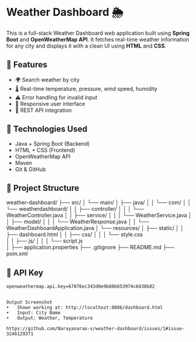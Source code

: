 # Weather Dashboard 🌦️

This is a full-stack Weather Dashboard web application built using **Spring Boot** and **OpenWeatherMap API**. It fetches real-time weather information for any city and displays it with a clean UI using **HTML** and **CSS**.

## 🚀 Features
- 🌍 Search weather by city
- 🌡️ Real-time temperature, pressure, wind speed, humidity
- ⚠️ Error handling for invalid input
- 📱 Responsive user interface
- 🔄 REST API integration

## 🔧 Technologies Used

- Java + Spring Boot (Backend)
- HTML + CSS (Frontend)
- OpenWeatherMap API
- Maven
- Git & GitHub

## 📁 Project Structure
weather-dashboard/
├── src/
│   └── main/
│       ├── java/
│       │   └── com/
│       │       └── weatherdashboard/
│       │           ├── controller/
│       │           │   └── WeatherController.java
│       │           ├── service/
│       │           │   └── WeatherService.java
│       │           ├── model/
│       │           │   └── WeatherResponse.java
│       │           └── WeatherDashboardApplication.java
│       └── resources/
│           ├── static/
│           │   ├── dashboard.html
│           │   ├── css/
│           │   │   └── style.css         
│           │   ├── js/
│           │   │   └── script.js         
│           ├── application.properties
├── .gitignore
├── README.md
├── pom.xml


## 🔑 API Key
```properties
openweathermap.api.key=67876ec343d0e9b88b653974c8430b82


Output Screenshot
•	Shown working at: http://localhost:8086/dashboard.html
•	Input: City Name
•	Output: Weather, Temperature

https://github.com/Narayanarao-v/weather-dashboard/issues/1#issue-3246129371






